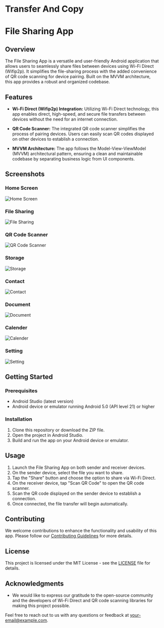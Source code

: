 # Transfer And Copy
# File Sharing App

## Overview
The File Sharing App is a versatile and user-friendly Android application that allows users to seamlessly share files between devices using Wi-Fi Direct (Wifip2p). It simplifies the file-sharing process with the added convenience of QR code scanning for device pairing. Built on the MVVM architecture, this app provides a robust and organized codebase.

## Features

- **Wi-Fi Direct (Wifip2p) Integration:** Utilizing Wi-Fi Direct technology, this app enables direct, high-speed, and secure file transfers between devices without the need for an internet connection.

- **QR Code Scanner:** The integrated QR code scanner simplifies the process of pairing devices. Users can easily scan QR codes displayed on other devices to establish a connection.

- **MVVM Architecture:** The app follows the Model-View-ViewModel (MVVM) architectural pattern, ensuring a clean and maintainable codebase by separating business logic from UI components.

## Screenshots

### Home Screen
![Home Screen](https://github.com/ashu-sa/Transfer_Copy/assets/90321829/fafc6a49-1e3f-4e9b-8719-f8ca05a6bafe)

### File Sharing
![File Sharing](https://github.com/ashu-sa/Transfer_Copy/assets/90321829/d1972f29-47f5-42e4-9da7-a6cd552c3142)

### QR Code Scanner
![QR Code Scanner](https://github.com/ashu-sa/Transfer_Copy/assets/90321829/ad134d04-e967-44f9-97a7-85c2e8316e2c)

### Storage
![Storage](https://github.com/ashu-sa/Transfer_Copy/assets/90321829/b363e9c2-bde7-4113-a518-5a94dad99925)

### Contact
![Contact](https://github.com/ashu-sa/Transfer_Copy/assets/90321829/99a74748-90cc-4e65-a9a9-a4f28f0963a1)

### Document
![Document](https://github.com/ashu-sa/Transfer_Copy/assets/90321829/2b413cc2-c6a8-4a8d-a398-0e0409cea910)

### Calender
![Calender](https://github.com/ashu-sa/Transfer_Copy/assets/90321829/f0c8f83f-8bd9-41c0-8b31-9d9adcd9d920)

### Setting 
![Setting](https://github.com/ashu-sa/Transfer_Copy/assets/90321829/f1664eb8-e3a7-461c-9890-0804a35f5958)






## Getting Started

### Prerequisites
- Android Studio (latest version)
- Android device or emulator running Android 5.0 (API level 21) or higher

### Installation
1. Clone this repository or download the ZIP file.
2. Open the project in Android Studio.
3. Build and run the app on your Android device or emulator.

## Usage

1. Launch the File Sharing App on both sender and receiver devices.
2. On the sender device, select the file you want to share.
3. Tap the "Share" button and choose the option to share via Wi-Fi Direct.
4. On the receiver device, tap "Scan QR Code" to open the QR code scanner.
5. Scan the QR code displayed on the sender device to establish a connection.
6. Once connected, the file transfer will begin automatically.

## Contributing
We welcome contributions to enhance the functionality and usability of this app. Please follow our [Contributing Guidelines](CONTRIBUTING.md) for more details.

## License
This project is licensed under the MIT License - see the [LICENSE](LICENSE) file for details.

## Acknowledgments
- We would like to express our gratitude to the open-source community and the developers of Wi-Fi Direct and QR code scanning libraries for making this project possible.

Feel free to reach out to us with any questions or feedback at [your-email@example.com](mailto:sahooashutosh222@gmail.com).
